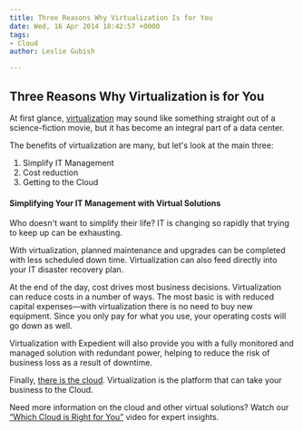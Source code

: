 ```yaml
---
title: Three Reasons Why Virtualization Is for You
date: Wed, 16 Apr 2014 18:42:57 +0000
tags:
- Cloud
author: Leslie Gubish

---
```

## Three Reasons Why Virtualization is for You

At first glance, [virtualization](https://www.expedient.com/cloud-computing/virtual-on-demand/ "Virtual On-Demand") may sound like something straight out of a science-fiction movie, but it has become an integral part of a data center. 

The benefits of virtualization are many, but let's look at the main three: 

1. Simplify IT Management 
2. Cost reduction 
3. Getting to the Cloud

#### Simplifying Your IT Management with Virtual Solutions

Who doesn't want to simplify their life? IT is changing so rapidly that trying to keep up can be exhausting. 

With virtualization, planned maintenance and upgrades can be completed with less scheduled down time. Virtualization can also feed directly into your IT disaster recovery plan. 

At the end of the day, cost drives most business decisions. Virtualization can reduce costs in a number of ways. The most basic is with reduced capital expenses—with virtualization there is no need to buy new equipment. Since you only pay for what you use, your operating costs will go down as well. 

Virtualization with Expedient will also provide you with a fully monitored and managed solution with redundant power, helping to reduce the risk of business loss as a result of downtime. 

Finally, [there is the cloud](https://www.expedient.com/cloud-computing/ "Cloud Computing"). Virtualization is the platform that can take your business to the Cloud. 

Need more information on the cloud and other virtual solutions? Watch our [“Which Cloud is Right for You”](https://www.youtube.com/watch?v=U1nOJU-AQpk&list=PLVndTXNRGgbNGeBjM6KrzJw0kOygCL0wB) video for expert insights.